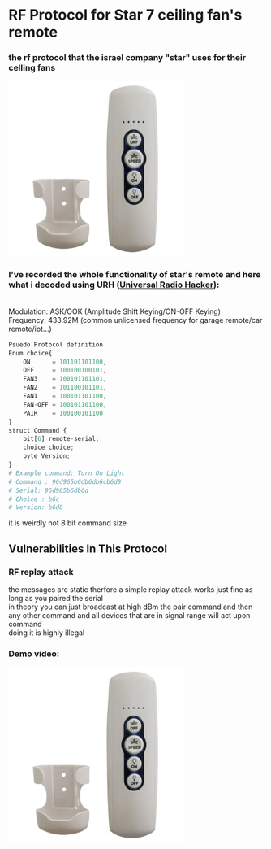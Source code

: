 # RF Protocol for Star 7 ceiling fan's remote
### the rf protocol that the israel company "star" uses for their celling fans
![](./images/remote.jpg "star remote control")


### I've recorded the whole functionality of star's remote and here what i decoded using URH ([Universal Radio Hacker](https://github.com/jopohl/urh)):
<br>
Modulation: ASK/OOK (Amplitude Shift Keying/ON-OFF Keying)
<br>
Frequency: 433.92M (common unlicensed frequency for garage remote/car remote/iot...)
<br>

``` py
Psuedo Protocol definition
Enum choice{
    ON      = 101101101100,
    OFF     = 100100100101,
    FAN3    = 100101101101,
    FAN2    = 101100101101,
    FAN1    = 100101101100,
    FAN-OFF = 100101101100,
    PAIR    = 100100101100
}
struct Command {
    bit[6] remote-serial;
    choice choice;
    byte Version;
}
# Example command: Turn On Light
# Command : 96d965b6db6db6cb6d8
# Serial: 96d965b6db6d
# Choice : b6c
# Version: b6d8
```
it is weirdly not 8 bit command size
<br>
## Vulnerabilities In This Protocol
### RF replay attack
the messages are static therfore a simple replay attack works just fine as long as you paired the serial
<br>
in theory you can just broadcast at high dBm the pair command and then <br>
any other command and all devices that are in signal range will act upon command<br>
doing it is highly illegal

### Demo video:
[![demo.mp4](/images/remote.jpg)](/images/demo.mp4)